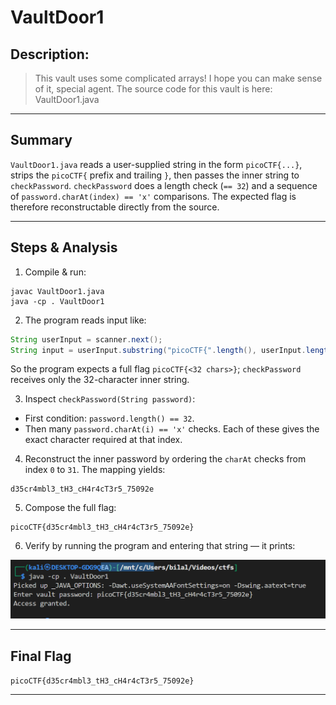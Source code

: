 # VaultDoor1

## **Description:**

> This vault uses some complicated arrays! I hope you can make sense of it, special agent. The source code for this vault is here: VaultDoor1.java
---

## Summary

`VaultDoor1.java` reads a user-supplied string in the form `picoCTF{...}`, strips the `picoCTF{` prefix and trailing `}`, then passes the inner string to `checkPassword`. `checkPassword` does a length check (`== 32`) and a sequence of `password.charAt(index) == 'x'` comparisons. The expected flag is therefore reconstructable directly from the source.

---

## Steps & Analysis

1. Compile & run:

```
javac VaultDoor1.java
java -cp . VaultDoor1
```

2. The program reads input like:

```java
String userInput = scanner.next();
String input = userInput.substring("picoCTF{".length(), userInput.length()-1);
```

So the program expects a full flag `picoCTF{<32 chars>}`; `checkPassword` receives only the 32-character inner string.

3. Inspect `checkPassword(String password)`:

* First condition: `password.length() == 32`.
* Then many `password.charAt(i) == 'x'` checks. Each of these gives the exact character required at that index.

4. Reconstruct the inner password by ordering the `charAt` checks from index `0` to `31`. The mapping yields:

```
d35cr4mbl3_tH3_cH4r4cT3r5_75092e
```

5. Compose the full flag:

```
picoCTF{d35cr4mbl3_tH3_cH4r4cT3r5_75092e}
```

6. Verify by running the program and entering that string — it prints:

![flag](./img/flag.png)

---

## Final Flag

`picoCTF{d35cr4mbl3_tH3_cH4r4cT3r5_75092e}`

---

